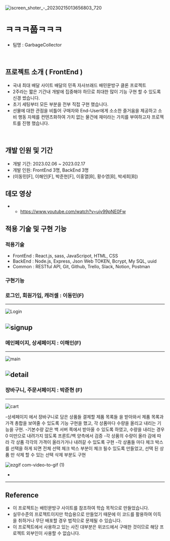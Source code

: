 ![iscreen_shoter_-_20230215013656803_720](https://user-images.githubusercontent.com/114500319/220086298-de11084d-c857-4db2-95d5-f42e85ca8581.jpg)

#  ㅋㅋㅋ풉ㅋㅋㅋ
- 팀명 : GarbageCollector

<br/>

## 프로젝트 소개 ( FrontEnd ) 

- 국내 최대 배달 사이트 배달의 민족 자사브래드 배민문방구 클론 프로젝트 
- 2주라는 짧은 기간내 개발에 집중해야 하므로 최대한 많이 기능 구현 할 수 있도록 신경 썼습니다. 
- 초기 세팅부터 모든 부분을 전부 직접 구현 했습니다. 
- 선물에 대한 관점을 비틀어 구매자와 End-User에게 소소한 즐거움을 제공하고 소비 행동 자체를 컨텐츠화하여 가치 없는 물건에 재미라는 가치를 부여하고자 프로젝트를 진행 했습니다. 
<br/>

## 개발 인원 및 기간 
- 개발 기간: 2023.02.06 ~ 2023.02.17
- 개발 인원: FrontEnd 3명, BackEnd 3명 
- (이동민[F], 이해인[F], 박준현[F], 이홍열[B], 황수영[B], 박세희[B])

## 데모 영상 
- * https://www.youtube.com/watch?v=ujv99pNE0Fw 

## 적용 기술 및 구현 기능 
### 적용기술
- FrontEnd : React.js, sass, JavaScripot, HTML, CSS
- BackEnd : Node.js, Express, Json Web TOKEN, Bcrypt, My SQL, uuid 
- Common : RESTful API, Git, Github, Trello, Slack, Notion, Postman

### 구현기능 

### 로그인, 회원가입, 캐러셀 : 이동민(F)
------------------------------------------------------------------------------------------------------------------
![Login](https://user-images.githubusercontent.com/114500319/220098577-4511046c-c863-4db5-92c9-f6557364d9ff.gif)

![signup](https://user-images.githubusercontent.com/114500319/220098696-6d3d77d6-2d64-4305-a855-f630516f12d3.gif)
------------------------------------------------------------------------------------------------------------------
### 메인페이지, 상세페이지 : 이해인(F)
------------------------------------------------------------------------------------------------------------------
![main](https://user-images.githubusercontent.com/114500319/220098727-f7bcc524-432e-49f9-b441-87888660fde8.gif)

![detail](https://user-images.githubusercontent.com/114500319/220099526-2cfd6f84-b6c9-4152-baa6-3c12754114ba.gif)
------------------------------------------------------------------------------------------------------------------
### 장바구니, 주문서페이지 : 박준현 (F)
------------------------------------------------------------------------------------------------------------------
![cart](https://user-images.githubusercontent.com/114500319/220099996-3a450f9d-8f85-48ea-bf8a-f9b4fc72fa46.gif)

-상세페이지 에서 장바구니로 담은 상품들 결제할 제품 목록들 을 받아와서 제품 목록과 가격 총합을 보여줄 수 있도록 기능 구현을 했고, 각 상품마다 수량을 올리고 내리는 기능을 구현.
-기본수량 값은 백 서버 쪽에서 받아올 수 있도록 하였고, 수량을 내리는 경우 0 미만으로 내려가지 않도록 프론트/백 양측에서 검증
-각 상품의 수량이 올라 감에 따라 각 상품 각각의 가격이 올라가거나 내려갈 수 있도록 구현
-각 상품들 마다 체크 박스를 선택을 하게 되면 전체 선택 체크 박스 부분이 체크 될수 있도록 만들었고, 선택 된 상품 만 삭제 할 수 있는 선택 삭제 부분도 구현


![ezgif com-video-to-gif (1)](https://user-images.githubusercontent.com/114500319/220100608-5ec601cc-1e18-4b38-8f3f-2094ab7f4e82.gif)

-
------------------------------------------------------------------------------------------------------------------

## Reference
- 이 프로젝트는 배민문방구 사이트를 참조하여 학습 목적으로 만들었습니다. 
- 실무수준의 프로젝트이지만 학습용으로 만들었기 때문에 이 코드를 활용하여 이득을 취하거나 무단 배포할 경우 법적으로 문제될 수 있습니다. 
- 이 프로젝트에서 사용하고 있는 사진 대부분은 위코드에서 구매한 것이므로 해당 프로젝트 외부인이 사용할 수 없습니다. 




